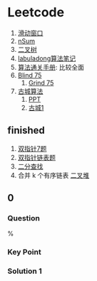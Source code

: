 # Leetcode

1. [滑动窗口](https://labuladong.github.io/algo/di-ling-zh-bfe1b/wo-xie-le--f02cd/)
2. [nSum](https://labuladong.github.io/algo/di-ling-zh-bfe1b/yi-ge-fang-894da/)
3. [二叉树](https://labuladong.github.io/algo/di-ling-zh-bfe1b/dong-ge-da-334dd/)
4. [labuladong算法笔记](https://labuladong.github.io/algo/home/)
5. [算法通关手册](https://algo.itcharge.cn/): 比较全面
6. [Blind 75](https://leetcode.com/discuss/general-discussion/460599/blind-75-leetcode-questions)
   1. [Grind 75](https://www.techinterviewhandbook.org/grind75?order=topics)
7. [古城算法](https://www.youtube.com/@user-my5in2fq5c/playlists)
   1. [PPT](https://drive.google.com/drive/folders/17I-0mEeaY8X5j7RRMh0x_a2zNLu7jafq?usp=sharing)
   2. [古城1](https://www.youtube.com/watch?v=L_iu2Z5FRSI&list=PLbaIOC0vpjNU8ldi-uUxkQ2GSeZm4wf7D&index=1)

## finished

1. [双指针7题](https://labuladong.github.io/algo/di-ling-zh-bfe1b/shuang-zhi-fa4bd/)
2. [双指针链表题](https://labuladong.github.io/algo/di-yi-zhan-da78c/shou-ba-sh-8f30d/shuang-zhi-0f7cc/)
3. [二分查找](https://labuladong.github.io/algo/di-ling-zh-bfe1b/wo-xie-le--3c789/)
4. 合并 k 个有序链表 [二叉堆](https://labuladong.github.io/algo/di-yi-zhan-da78c/shou-ba-sh-daeca/er-cha-dui-1a386/)

## 0

### Question

%

### Key Point

### Solution 1

```java

```
